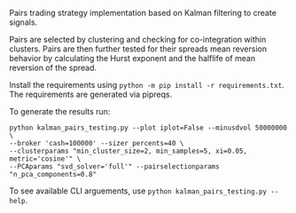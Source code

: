 Pairs trading strategy implementation based on Kalman filtering to create signals.

Pairs are selected by clustering and checking for co-integration within clusters. Pairs are then further tested for 
their spreads mean reversion behavior by calculating the Hurst exponent and the halflife of mean reversion of the spread. 

Install the requirements using `python -m pip install -r requirements.txt`. The requirements are generated via pipreqs.

To generate the results run: 

```SHELL
python kalman_pairs_testing.py --plot iplot=False --minusdvol 50000000 \ 
--broker 'cash=100000' --sizer percents=40 \ 
--clusterparams "min_cluster_size=2, min_samples=5, xi=0.05, metric='cosine'" \ 
--PCAparams "svd_solver='full'" --pairselectionparams "n_pca_components=0.8"
```

To see available CLI arguements, use `python kalman_pairs_testing.py --help`.
